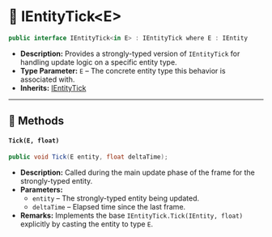 # 🧩 IEntityTick&lt;E&gt;

```csharp
public interface IEntityTick<in E> : IEntityTick where E : IEntity
```

- **Description:** Provides a strongly-typed version of `IEntityTick` for handling update logic on a specific entity
  type.
- **Type Parameter:** `E` – The concrete entity type this behavior is associated with.
- **Inherits:** [IEntityTick](IEntityTick.md)

---

## 🏹 Methods

#### `Tick(E, float)`

```csharp
public void Tick(E entity, float deltaTime);
```

- **Description:** Called during the main update phase of the frame for the strongly-typed entity.
- **Parameters:**
    - `entity` – The strongly-typed entity being updated.
    - `deltaTime` – Elapsed time since the last frame.
- **Remarks:** Implements the base `IEntityTick.Tick(IEntity, float)` explicitly by casting the entity to type `E`.